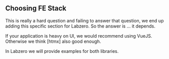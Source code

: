 ## Choosing FE Stack

This is really a hard question and failing to answer that question, we end up adding this specific section for Labzero. So the answer is ... it depends.

If your application is heavy on UI, we would recommend using VueJS. Otherwise we think [htmx] also good enough.

In Labzero we will provide examples for both libraries.

